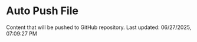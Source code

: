 # Auto Push File

Content that will be pushed to GitHub repository.
Last updated: 06/27/2025, 07:09:27 PM